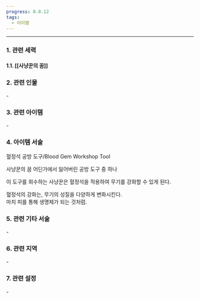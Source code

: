 ```yaml
---
progress: 0.0.12
tags:
  - 아이템
---
```

---
### 1. 관련 세력 
#### 1.1. [[사냥꾼의 꿈]]

### 2. 관련 인물
\-
### 3. 관련 아이템
\-

### 4. 아이템 서술
혈정석 공방 도구/Blood Gem Workshop Tool

사냥꾼의 꿈 어딘가에서 잃어버린 공방 도구 중 하나  
  
이 도구를 회수하는 사냥꾼은 혈정석을 적용하여 무기를 강화할 수 있게 된다.  
  
혈정석의 강화는, 무기의 성질을 다양하게 변화시킨다.  
마치 피를 통해 생명체가 되는 것처럼.

### 5. 관련 기타 서술
\-
### 6. 관련 지역
\-
### 7. 관련 설정
\-
